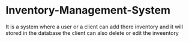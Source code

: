 # Inventory-Management-System
It is a system where a user or a client can add there inventory and it will stored in the database the client can also delete or edit the inveentory
